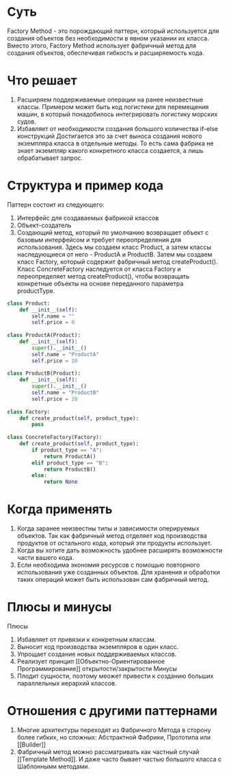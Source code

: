 # Суть
Factory Method - это порождающий паттерн, который используется для создания объектов без необходимости в явном указании их класса. Вместо этого, Factory Method использует фабричный метод для создания объектов, обеспечивая гибкость и расширяемость кода.
# Что решает
1. Расширяем поддерживаемые операции на ранее неизвестные классы. Примером может быть код логистики для перемещения машин, в который понадобилось интегрировать логистику морских судов.
2. Избавляет от необходимости создания большого количества if-else конструкций
Достигается это за счет выноса создания нового экземпляра класса в отдельные методы. То есть сама фабрика не знает экземпляр какого конкретного класса создается, а лишь обрабатывает запрос.
# Структура и пример кода
Паттерн состоит из следующего:
1. Интерфейс для создаваемых фабрикой классов
2. Объект-создатель
3. Создающий метод, который по умолчанию возвращает объект с базовым интерфейсом и требует переопределения для использования.
Здесь мы создаем класс Product, а затем классы наследующиеся от него - ProductA и ProductB. Затем мы создаем класс Factory, который содержит фабричный метод createProduct(). Класс ConcreteFactory наследуется от класса Factory и переопределяет метод createProduct(), чтобы возвращать конкретные объекты на основе переданного параметра productType.
```py
class Product:  
    def __init__(self):  
        self.name = ""  
        self.price = 0  
  
class ProductA(Product):  
    def __init__(self):  
        super().__init__()  
        self.name = "ProductA"  
        self.price = 10  
  
class ProductB(Product):  
    def __init__(self):  
        super().__init__()  
        self.name = "ProductB"  
        self.price = 20  
  
class Factory:  
    def create_product(self, product_type):  
        pass  
  
class ConcreteFactory(Factory):  
    def create_product(self, product_type):  
        if product_type == "A":  
            return ProductA()  
        elif product_type == "B":  
            return ProductB()  
        else:  
            return None
```
# Когда применять
1. Когда заранее неизвестны типы и зависимости оперируемых объектов.
   Так как фабричный метод отделяет код производства продуктов от остального кода, который эти продукты использует.
2. Когда вы хотите дать возможность удобнее расширять возможности части вашего кода.
3. Если необходима экономия ресурсов с помощью повторного использования уже созданных объектов. 
   Для хранения и обработки таких операций может быть использован сам фабричный метод.
# Плюсы и минусы
Плюсы
1. Избавляет от привязки к конкретным классам.
2. Выносит код производства экземпляров в один класс.
3. Упрощает создание новых поддерживаемых классов.
4. Реализует принцип [[Объектно-Ориентированное Программирование]] открытости/закрытости
Минусы
1. Плодит сущности, поэтому меожет привести к созданию больших параллельных иерархий классов.
# Отношения с другими паттернами
1. Многие архитектуры переходят из Фабричного Метода в сторону более гибких, но сложных: Абстрактной Фабрики, Прототипа или [[Builder]]
2. Фабричный метод можно рассматривать как частный случай [[Template Method]]. И даже часто бывает частью большого класса с Шаблонными методами.